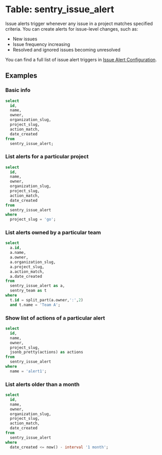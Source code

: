 # Table: sentry_issue_alert

Issue alerts trigger whenever any issue in a project matches specified criteria. You can create alerts for issue-level changes, such as:

- New issues
- Issue frequency increasing
- Resolved and ignored issues becoming unresolved

You can find a full list of issue alert triggers in [Issue Alert Configuration](https://docs.sentry.io/product/alerts/create-alerts/issue-alert-config/#when-conditions-triggers).

## Examples

### Basic info

```sql
select
  id,
  name,
  owner,
  organization_slug,
  project_slug,
  action_match,
  date_created
from
  sentry_issue_alert;
```

### List alerts for a particular project

```sql
select
  id,
  name,
  owner,
  organization_slug,
  project_slug,
  action_match,
  date_created
from
  sentry_issue_alert
where
  project_slug = 'go';
```

### List alerts owned by a particular team

```sql
select
  a.id,
  a.name,
  a.owner,
  a.organization_slug,
  a.project_slug,
  a.action_match,
  a.date_created
from
  sentry_issue_alert as a,
  sentry_team as t
where
  t.id = split_part(a.owner,':',2)
  and t.name = 'Team A';
```

### Show list of actions of a particular alert

```sql
select
  id,
  name,
  owner,
  project_slug,
  jsonb_pretty(actions) as actions
from
  sentry_issue_alert
where
  name = 'alert1';
```

### List alerts older than a month

```sql
select
  id,
  name,
  owner,
  organization_slug,
  project_slug,
  action_match,
  date_created
from
  sentry_issue_alert
where
  date_created <= now() - interval '1 month';
```
